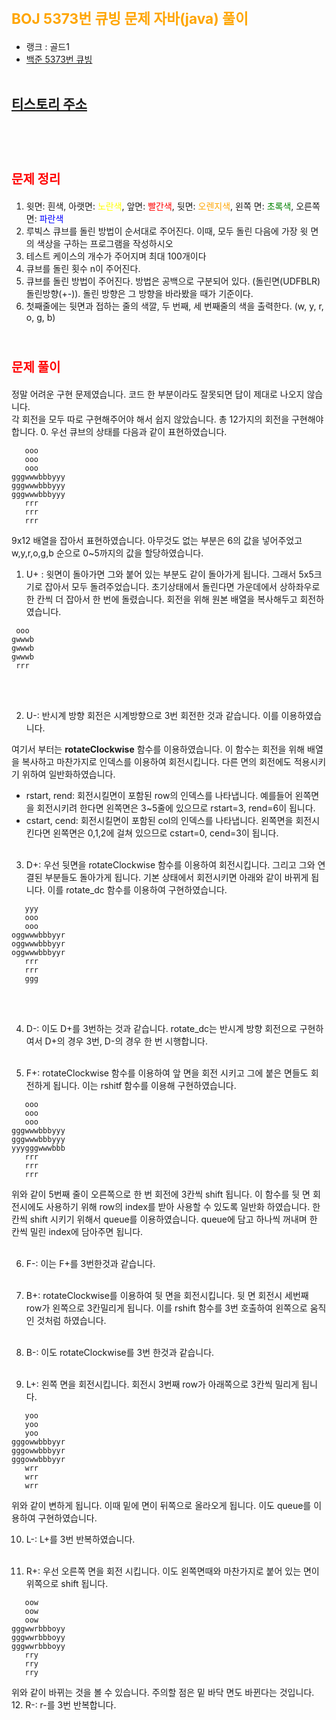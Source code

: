 # <span style="color:orange; font-size:17pt; font-weight:bold">BOJ 5373번 큐빙 문제 자바(java)  풀이</span>
- 랭크 : 골드1
- [백준 5373번 큐빙](https://www.acmicpc.net/problem/5373)
<br><br>

## [티스토리 주소](https://hoho325.tistory.com/)
<br><br>

# <span style="color: red; font-size:15pt">문제 정리</span>
1. 윗면: 흰색, 아랫면: <span style="color:yellow">노란색</span>, 앞면: <span style="color:red">빨간색</span>, 뒷면: <span style="color:orange">오렌지색</span>, 왼쪽 면: <span style="color:green">초록색</span>, 오른쪽면: <span style="color:blue">파란색</span>
2. 루빅스 큐브를 돌린 방법이 순서대로 주어진다. 이때, 모두 돌린 다음에 가장 윗 면의 색상을 구하는 프로그램을 작성하시오
3. 테스트 케이스의 개수가 주어지며 최대 100개이다
4. 큐브를 돌린 횟수 n이 주어진다.
5. 큐브를 돌린 방법이 주어진다. 방법은 공백으로 구분되어 있다. (돌린면(UDFBLR)돌린방향(+-)). 돌린 방향은 그 방향을 바라봤을 때가 기준이다.
6. 첫째줄에는 뒷면과 접하는 줄의 색깔, 두 번째, 세 번째줄의 색을 출력한다. (w, y, r, o, g, b)
<br><br>

# <span style="color: red; font-size:15pt">문제 풀이</span>
정말 어려운 구현 문제였습니다. 코드 한 부분이라도 잘못되면 답이 제대로 나오지 않습니다.  
각 회전을 모두 따로 구현해주어야 해서 쉽지 않았습니다.
총 12가지의 회전을 구현해야 합니다.
0. 우선 큐브의 상태를 다음과 같이 표현하였습니다.
```
   ooo
   ooo
   ooo
gggwwwbbbyyy
gggwwwbbbyyy
gggwwwbbbyyy
   rrr
   rrr
   rrr
```
   9x12 배열을 잡아서 표현하였습니다. 아무것도 없는 부분은 6의 값을 넣어주었고 w,y,r,o,g,b 순으로 0~5까지의 값을 할당하였습니다.
1. U+ : 윗면이 돌아가면 그와 붙어 있는 부분도 같이 돌아가게 됩니다. 그래서 5x5크기로 잡아서 모두 돌려주었습니다.
초기상태에서 돌린다면 가운데에서 상하좌우로 한 칸씩 더 잡아서 한 번에 돌렸습니다. 회전을 위해 원본 배열을 복사해두고 회전하였습니다.
```
 ooo
gwwwb
gwwwb
gwwwb
 rrr
```
<br><br>

2. U-: 반시계 방향 회전은 시계방향으로 3번 회전한 것과 같습니다. 이를 이용하였습니다.  

여기서 부터는 **rotateClockwise** 함수를 이용하였습니다.
이 함수는 회전을 위해 배열을 복사하고 마찬가지로 인덱스를 이용하여 회전시킵니다.
다른 면의 회전에도 적용시키기 위하여 일반화하였습니다.
- rstart, rend: 회전시킬면이 포함된 row의 인덱스를 나타냅니다. 예를들어 왼쪽면을 회전시키려 한다면 왼쪽면은 3~5줄에 있으므로 rstart=3, rend=6이 됩니다.
- cstart, cend: 회전시킬면이 포함된 col의 인덱스를 나타냅니다. 왼쪽면을 회전시킨다면 왼쪽면은 0,1,2에 걸쳐 있으므로 cstart=0, cend=3이 됩니다.
<br><br>

3. D+: 우선 뒷면을 rotateClockwise 함수를 이용하여 회전시킵니다. 그리고 그와 연결된 부분들도 돌아가게 됩니다. 기본 상태에서 회전시키면 아래와 같이 바뀌게 됩니다. 이를 rotate_dc 함수를 이용하여 구현하였습니다.
```
   yyy
   ooo
   ooo
oggwwwbbbyyr
oggwwwbbbyyr
oggwwwbbbyyr
   rrr
   rrr
   ggg
```
<br><br>

4. D-: 이도 D+를 3번하는 것과 같습니다. rotate_dc는 반시계 방향 회전으로 구현하여서 D+의 경우 3번, D-의 경우 한 번 시행합니다.
<br><br>

5. F+: rotateClockwise 함수를 이용하여 앞 면을 회전 시키고 그에 붙은 면들도 회전하게 됩니다. 이는 rshitf 함수를 이용해 구현하였습니다.
```
   ooo
   ooo
   ooo
gggwwwbbbyyy
gggwwwbbbyyy
yyygggwwwbbb
   rrr
   rrr
   rrr
```
위와 같이 5번째 줄이 오른쪽으로 한 번 회전에 3칸씩 shift 됩니다. 이 함수를 뒷 면 회전시에도 사용하기 위해 row의 index를 받아 사용할 수 있도록 일반화 하였습니다.
한 칸씩 shift 시키기 위해서 queue를 이용하였습니다.
queue에 담고 하나씩 꺼내며 한 칸씩 밀린 index에 담아주면 됩니다.
<br><br>

6. F-: 이는 F+를 3번한것과 같습니다.
<br><br>

7. B+: rotateClockwise를 이용하여 뒷 면을 회전시킵니다. 뒷 면 회전시 세번째 row가 왼쪽으로 3칸밀리게 됩니다. 이를 rshift 함수를 3번 호출하여 왼쪽으로 움직인 것처럼 하였습니다.
<br><br>

8. B-: 이도 rotateClockwise를 3번 한것과 같습니다.
<br><br>

9. L+: 왼쪽 면을 회전시킵니다. 회전시 3번째 row가 아래쪽으로 3칸씩 밀리게 됩니다.
```
   yoo
   yoo
   yoo
gggowwbbbyyr
gggowwbbbyyr
gggowwbbbyyr
   wrr
   wrr
   wrr
```
위와 같이 변하게 됩니다. 이때 밑에 면이 뒤쪽으로 올라오게 됩니다. 이도 queue를 이용하여 구현하였습니다.

10. L-: L+를 3번 반복하였습니다.
<br><br>

11. R+: 우선 오른쪽 면을 회전 시킵니다. 이도 왼쪽면때와 마찬가지로 붙어 있는 면이 위쪽으로 shift 됩니다.
```
   oow
   oow
   oow
gggwwrbbboyy
gggwwrbbboyy
gggwwrbbboyy
   rry
   rry
   rry
```
위와 같이 바뀌는 것을 볼 수 있습니다. 주의할 점은 밑 바닥 면도 바뀐다는 것입니다.
12. R-: r-를 3번 반복합니다.
